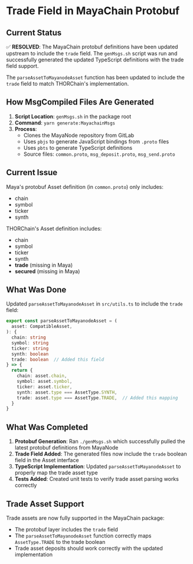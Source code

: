 # Trade Field in MayaChain Protobuf

## Current Status

✅ **RESOLVED**: The MayaChain protobuf definitions have been updated upstream to include the `trade` field. The `genMsgs.sh` script was run and successfully generated the updated TypeScript definitions with the trade field support.

The `parseAssetToMayanodeAsset` function has been updated to include the `trade` field to match THORChain's implementation.

## How MsgCompiled Files Are Generated

1. **Script Location**: `genMsgs.sh` in the package root
2. **Command**: `yarn generate:MayachainMsgs`
3. **Process**:
   - Clones the MayaNode repository from GitLab
   - Uses `pbjs` to generate JavaScript bindings from `.proto` files
   - Uses `pbts` to generate TypeScript definitions
   - Source files: `common.proto`, `msg_deposit.proto`, `msg_send.proto`

## Current Issue

Maya's protobuf Asset definition (in `common.proto`) only includes:
- chain
- symbol
- ticker
- synth

THORChain's Asset definition includes:
- chain
- symbol
- ticker
- synth
- **trade** (missing in Maya)
- **secured** (missing in Maya)

## What Was Done

Updated `parseAssetToMayanodeAsset` in `src/utils.ts` to include the `trade` field:

```typescript
export const parseAssetToMayanodeAsset = (
  asset: CompatibleAsset,
): {
  chain: string
  symbol: string
  ticker: string
  synth: boolean
  trade: boolean  // Added this field
} => {
  return {
    chain: asset.chain,
    symbol: asset.symbol,
    ticker: asset.ticker,
    synth: asset.type === AssetType.SYNTH,
    trade: asset.type === AssetType.TRADE,  // Added this mapping
  }
}
```

## What Was Completed

1. **Protobuf Generation**: Ran `./genMsgs.sh` which successfully pulled the latest protobuf definitions from MayaNode
2. **Trade Field Added**: The generated files now include the `trade` boolean field in the Asset interface
3. **TypeScript Implementation**: Updated `parseAssetToMayanodeAsset` to properly map the trade asset type
4. **Tests Added**: Created unit tests to verify trade asset parsing works correctly

## Trade Asset Support

Trade assets are now fully supported in the MayaChain package:
- The protobuf layer includes the `trade` field
- The `parseAssetToMayanodeAsset` function correctly maps `AssetType.TRADE` to the trade boolean
- Trade asset deposits should work correctly with the updated implementation
